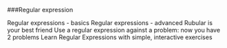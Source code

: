 ###Regular expression

Regular expressions - basics
Regular expressions - advanced
Rubular is your best friend
Use a regular expression against a problem: now you have 2 problems
Learn Regular Expressions with simple, interactive exercises
